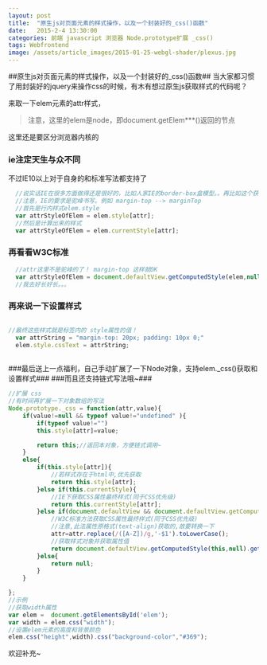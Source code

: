 ```yaml
---
layout: post
title:  "原生js对页面元素的样式操作，以及一个封装好的_css()函数"
date:   2015-2-4 13:30:00
categories: 前端 javascript 浏览器 Node.prototype扩展 _css()
tags: Webfrontend 
image: /assets/article_images/2015-01-25-webgl-shader/plexus.jpg
---
```


##原生js对页面元素的样式操作，以及一个封装好的_css()函数##
当大家都习惯了用封装好的jquery来操作css的时候，有木有想过原生js获取样式的代码呢？

来取一下elem元素的attr样式，
> 注意，这里的elem是node，即document.getElem***()返回的节点

这里还是要区分浏览器内核的
### ie注定天生与众不同 ###
不过IE10以上对于自身的和标准写法都支持了

```javascript
  //说实话IE在很多方面做得还是很好的，比如人家IE的border-box盒模型。。再比如这个获取元素属性的方法
  //注意，IE的要求是驼峰书写。例如 margin-top --> marginTop
  //首先是行内样式elem.style
  var attrStyleOfElem = elem.style[attr];
  //然后是计算出来的样式
  var attrStyleOfElem = elem.currentStyle[attr];
```

### 再看看W3C标准 ###

```javascript
  //attr这里不是驼峰的了！ margin-top 这样就OK
  var attrStyleOfElem = document.defaultView.getComputedStyle(elem,null).getPropertyValue(attr);
  //我去好长好长。。。
```

### 再来说一下设置样式 ####

```javascript

//最终这些样式就是标签内的 style属性的值！
  var attrString = "margin-top: 20px; padding: 10px 0;"
  elem.style.cssText = attrString;
  
```

###最后送上一点福利，自己手动扩展了一下Node对象，支持elem._css()获取和设置样式###
###而且还支持链式写法哦~###

```javascript
//扩展 css
//有时间再扩展一下对象数组的写法
Node.prototype._css = function(attr,value){
    if(value!=null && typeof value!="undefined" ){
        if(typeof value!="")
        this.style[attr]=value;

        return this;//返回本对象，方便链式调用~
    }
    else{
        if(this.style[attr]){
            //若样式存在于html中,优先获取
            return this.style[attr];
        }else if(this.currentStyle){
            //IE下获取CSS属性最终样式(同于CSS优先级)
            return this.currentStyle[attr];
        }else if(document.defaultView && document.defaultView.getComputedStyle){
            //W3C标准方法获取CSS属性最终样式(同于CSS优先级)
            //注意,此法属性原格式(text-align)获取的,故要转换一下
            attr=attr.replace(/([A-Z])/g,'-$1').toLowerCase();
            //获取样式对象并获取属性值
            return document.defaultView.getComputedStyle(this,null).getPropertyValue(attr);
        }else{
            return null;
        }
    }

};
//示例
//获取width属性
var elem =  document.getElementsById('elem');
var width = elem.css("width");
//设置elem元素的高度和背景颜色
elem.css("height",width).css("background-color","#369");
```

欢迎补充~
